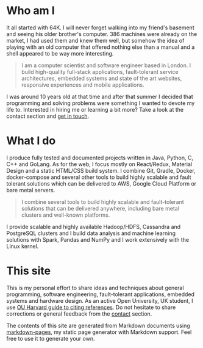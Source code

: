 # Who am I

It all started with 64K. I will never forget walking into my friend's basement
and seeing his older brother's computer. 386 machines were already on the
market, I had used them and knew them well, but somehow the idea of playing with
an old computer that offered nothing else than a manual and a shell appeared to
be way more interesting.

> I am a computer scientist and software engineer based in London. I build
> high-quality full-stack applications, fault-tolerant service architectures,
> embedded systems and state of the art websites, responsive experiences and
> mobile applications.

I was around 10 years old at that time and after that summer I decided that
programming and solving problems were something I wanted to devote my life to.
Interested in hiring me or learning a bit more? Take a look at the contact
section and [get in touch][contact].

# What I do

I produce fully tested and documented projects written in Java, Python, C, C++
and GoLang. As for the web, I focus mostly on React/Redux, Material Design and a
static HTML/CSS build system. I combine Git, Gradle, Docker, docker-compose and
several other tools to build highly scalable and fault tolerant solutions which
can be delivered to AWS, Google Cloud Platform or bare metal servers.

> I combine several tools to build highly scalable and fault-tolerant solutions
> that can be delivered anywhere, including bare metal clusters and well-known
> platforms.

I provide scalable and highly available Hadoop/HDFS, Cassandra and PostgreSQL
clusters and I build data analysis and machine learning solutions with Spark,
Pandas and NumPy and I work extensively with the Linux kernel.

# This site

This is my personal effort to share ideas and techniques about general
programming, software engineering, fault-tolerant applications, embedded systems
and hardware design. As an active Open University, UK student, I use
[OU Harvard guide to citing references][ouh-citing-guide]. Do not hesitate to
share corrections or general feedback from the [contact] section.

The contents of this site are generated from Markdown documents using
[markdown-pages], my static page generator with Markdown support. Feel free to
use it to generate your own.

[contact]: contact.html
[markdown-pages]: https://github.com/marcbperez/markdown-pages
[ouh-citing-guide]: http://www.open.ac.uk/libraryservices/documents/Harvard_citation_hlp.pdf
